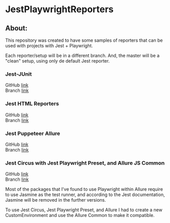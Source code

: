 # JestPlaywrightReporters

## About:
This repository was created to have some samples of reporters that can be used with projects with Jest + Playwright.

Each reporter/setup will be in a different branch. And, the master will be a "clean" setup, using only de default Jest reporter.

### Jest-JUnit
GitHub [link](https://github.com/jest-community/jest-junit)  
Branch [link](https://github.com/vgcpaulino/JestPlaywrightReporters/tree/junit)  

### Jest HTML Reporters
GitHub [link](https://github.com/Hazyzh/jest-html-reporters)  
Branch [link](https://github.com/vgcpaulino/JestPlaywrightReporters/tree/htmlReporters)  

### Jest Puppeteer Allure
GitHub [link](https://github.com/nkyazhin/jest-puppeteer-allure)  
Branch [link](https://github.com/vgcpaulino/JestPlaywrightReporters/tree/puppeteerAllure)  

### Jest Circus with Jest Playwright Preset, and Allure JS Common 
GitHub [link](https://github.com/allure-framework/allure-js-commons)  
Branch [link](https://github.com/vgcpaulino/JestPlaywrightReporters/tree/circusPlaywrightPresetAllure)

Most of the packages that I've found to use Playwright within Allure require to use Jasmine as the test runner, and according to the Jest documentation, Jasmine will be removed in the further versions.

To use Jest Circus, Jest Playwright Preset, and Allure I had to create a new CustomEnvironment and use the Allure Common to make it compatible.